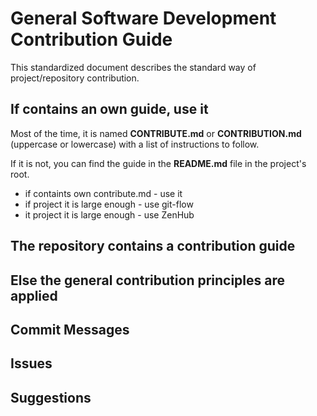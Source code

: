 # General Software Development Contribution Guide

This standardized document describes the standard way of project/repository contribution.

## If contains an own guide, use it

Most of the time, it is named **CONTRIBUTE.md** or **CONTRIBUTION.md** (uppercase or lowercase) with a list of
instructions to follow.

If it is not, you can find the guide in the **README.md** file in the project's root.

- if containts own contribute.md - use it
- if project it is large enough - use git-flow
- it project it is large enough - use ZenHub

## The repository contains a contribution guide

## Else the general contribution principles are applied

## Commit Messages


## Issues

## Suggestions

